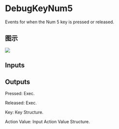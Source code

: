 # DebugKeyNum5

Events for when the Num 5 key is pressed or released.

## 图示

![]($-20221218-19201547.png)

## Inputs

## Outputs

Pressed: Exec.

Released: Exec.

Key: Key Structure.

Action Value: Input Action Value Structure.

